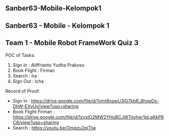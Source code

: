 ## Sanber63-Mobile-Kelompok1
## Sanber63 - Mobile - Kelompok 1
## Team 1 - Mobile Robot FrameWork Quiz 3

POC of Tasks:
1. Sign In : Aliffrianto Yudha Prakoso
2. Book Flight : Firman
3. Search : Ira
4. Sign Out : Icha

Record of Proof:
- Sign In : https://drive.google.com/file/d/1vmt8sswU3jG7kbR_8hqgDs-DhW-EXvUv/view?usp=sharing 
- Book Flight Firman : https://drive.google.com/file/d/1zyxlO2MW2YHuBCJWTnvher1pLgKkP8C6/view?usp=sharing 
- Search : https://youtu.be/Omqzu2qiTlw 